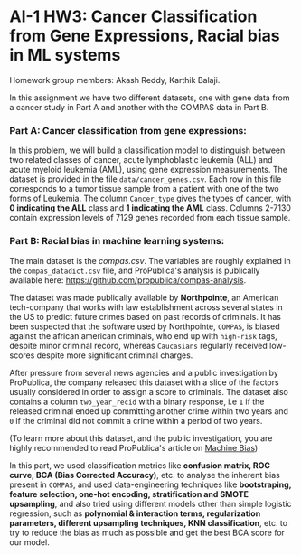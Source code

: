 # AI-1 HW3: Cancer Classification from Gene Expressions, Racial bias in ML systems
Homework group members: Akash Reddy, Karthik Balaji.

In this assignment we have two different datasets, one with gene data from a cancer study in Part A and another with the COMPAS data in Part B.

### Part A: Cancer classification from gene expressions:

In this problem, we will build a classification model to distinguish between two related classes of cancer, acute lymphoblastic leukemia (ALL) and acute myeloid leukemia (AML), using gene expression measurements. The dataset is provided in the file `data/cancer_genes.csv`. Each row in this file corresponds to a tumor tissue sample from a patient with one of the two forms of Leukemia. The column `Cancer_type` gives the types of cancer, with **0 indicating the ALL** class and **1 indicating the AML** class. Columns 2-7130 contain expression levels of 7129 genes recorded from each tissue sample. 

### Part B: Racial bias in machine learning systems:

The main dataset is the *compas.csv*. The variables are roughly explained in the `compas_datadict.csv` file, and ProPublica's analysis is publically available here: https://github.com/propublica/compas-analysis.

The dataset was made publically available by **Northpointe**, an American tech-company that works with law establishment across several states in the US to predict future crimes based on past records of criminals. It has been suspected that the software used by Northpointe, `COMPAS`, is biased against the african american criminals, who end up with `high-risk` tags, despite minor criminal record, whereas `Caucasians` regularly received low-scores despite more significant criminal charges.

After pressure from several news agencies and a public investigation by ProPublica, the company released this dataset with a slice of the factors usually considered in order to assign a score to criminals. The dataset also contains a column `two_year_recid` with a binary response, i.e `1` if the released criminal ended up committing another crime within two years and `0` if the criminal did not commit a crime within a period of two years.

(To learn more about this dataset, and the public investigation, you are highly recommended to read ProPublica's article on [Machine Bias](https://www.propublica.org/article/machine-bias-risk-assessments-in-criminal-sentencing))

In this part, we used classification metrics like **confusion matrix, ROC curve, BCA (Bias Corrected Accuracy)**, etc. to analyse the inherent bias present in `COMPAS`, and used data-engineering techniques like **bootstraping, feature selection, one-hot encoding, stratification and SMOTE upsampling**, and also tried using different models other than simple logistic regression, such as **polynomial & interaction terms, regularization parameters, different upsampling techniques, KNN classification**, etc. to try to reduce the bias as much as possible and get the best BCA score for our model.
